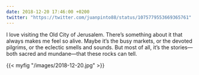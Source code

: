 ```yaml
---
date: 2018-12-20 17:46:00 +0200
twitter: "https://twitter.com/juanpinto88/status/1075779553669365761"
---
```


I love visiting the Old City of Jerusalem. There’s something about it that always makes me feel so alive. Maybe it’s the busy markets, or the devoted pilgrims, or the eclectic smells and sounds. But most of all, it’s the stories—both sacred and mundane—that these rocks can tell.

{{< myfig "/images/2018-12-20.jpg" >}}

